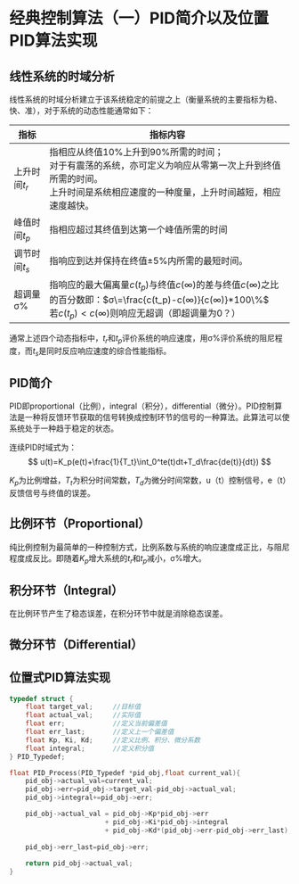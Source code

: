 # 经典控制算法（一）PID简介以及位置PID算法实现

## 线性系统的时域分析

线性系统的时域分析建立于该系统稳定的前提之上（衡量系统的主要指标为稳、快、准），对于系统的动态性能通常如下：

| 指标          | 指标内容                                                     |
| ------------- | ------------------------------------------------------------ |
| 上升时间$t_r$ | 指相应从终值10%上升到90%所需的时间；<br />对于有震荡的系统，亦可定义为响应从零第一次上升到终值所需的时间。<br />上升时间是系统相应速度的一种度量，上升时间越短，相应速度越快。 |
| 峰值时间$t_p$ | 指相应超过其终值到达第一个峰值所需的时间                     |
| 调节时间$t_s$ | 指响应到达并保持在终值±5%内所需的最短时间。                  |
| 超调量σ\%     | 指响应的最大偏离量$c(t_p)$与终值$c(∞)$的差与终值$c(∞)$之比的百分数即：$σ\=\frac{c(t_p)-c(∞)}{c(∞)}*100\%$<br />若$c(t_p)<c(∞)$则响应无超调（即超调量为0？） |

通常上述四个动态指标中，$t_r$和$t_p$评价系统的响应速度，用σ\%评价系统的阻尼程度，而$t_s$是同时反应响应速度的综合性能指标。

## PID简介

PID即proportional（比例），integral（积分），differential（微分）。PID控制算法是一种将反馈环节获取的信号转换成控制环节的信号的一种算法。此算法可以使系统处于一种趋于稳定的状态。

连续PID时域式为：
$$
u(t)=K_p(e(t)+\frac{1}{T_t}\int_0^te(t)dt+T_d\frac{de(t)}{dt})
$$

$K_p$为比例增益，$T_t$为积分时间常数，$T_d$为微分时间常数，u（t）控制信号，e（t）反馈信号与终值的误差。

## 比例环节（Proportional）

纯比例控制为最简单的一种控制方式，比例系数与系统的响应速度成正比，与阻尼程度成反比。即随着$K_p$增大系统的$t_r$和$t_p$减小，σ\%增大。

## 积分环节（Integral）

在比例环节产生了稳态误差，在积分环节中就是消除稳态误差。

## 微分环节（Differential）



## 位置式PID算法实现

```c
typedef struct {
    float target_val;     //目标值
	float actual_val;     //实际值
	float err;            //定义当前偏差值
	float err_last;       //定义上一个偏差值
	float Kp, Ki, Kd;     //定义比例、积分、微分系数
	float integral;       //定义积分值
} PID_Typedef;

float PID_Process(PID_Typedef *pid_obj,float current_val){
    pid_obj->actual_val=current_val;
    pid_obj->err=pid_obj->target_val-pid_obj->actual_val;
    pid_obj->integral+=pid_obj->err;

    pid_obj->actual_val = pid_obj->Kp*pid_obj->err
                        + pid_obj->Ki*pid_obj->integral
                        + pid_obj->Kd*(pid_obj->err-pid_obj->err_last);
    
    pid_obj->err_last=pid_obj->err;
    
    return pid_obj->actual_val;
}
```

